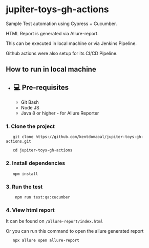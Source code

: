 # jupiter-toys-gh-actions
Sample Test automation using Cypress + Cucumber.

HTML Report is generated via Allure-report.

This can be executed in local machine or via Jenkins Pipeline.

Github actions were also setup for its CI/CD Pipeline.


## How to run in local machine

- ## 💻 Pre-requisites
  - Git Bash
  - Node JS
  - Java 8 or higher - for Allure Reporter

### 1. Clone the project

       git clone https://github.com/kentdomaoal/jupiter-toys-gh-actions.git
       
       cd jupiter-toys-gh-actions

### 2. Install dependencies

       npm install
    
### 3. Run the test
   
        npm run test:qa:cucumber
        
### 4. View html report
   
   It can be found on `/allure-report/index.html`
       
   Or you can run this command to open the allure generated report
       
       npx allure open allure-report
